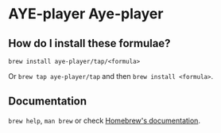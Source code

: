 # AYE-player Aye-player

## How do I install these formulae?

`brew install aye-player/tap/<formula>`

Or `brew tap aye-player/tap` and then `brew install <formula>`.

## Documentation

`brew help`, `man brew` or check [Homebrew's documentation](https://docs.brew.sh).
